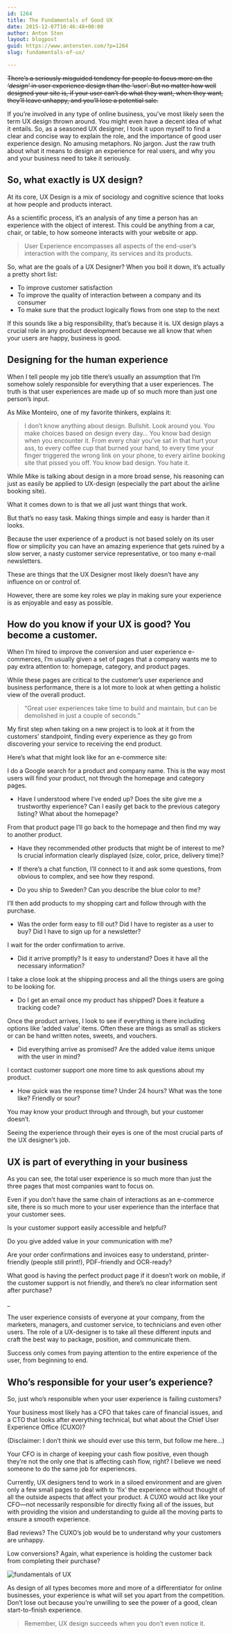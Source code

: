 ```yaml
---
id: 1264
title: The Fundamentals of Good UX
date: 2015-12-07T10:46:48+00:00
author: Anton Sten
layout: blogpost
guid: https://www.antonsten.com/?p=1264
slug: fundamentals-of-ux/

---
```

~~There’s a seriously misguided tendency for people to focus more on the _‘design’_ in user experience design than the ‘user’. But no matter how well designed your site is, if your user can’t do what they want, when they want, they’ll leave unhappy, and you’ll lose a potential sale.~~

If you’re involved in any type of online business, you’ve most likely seen the term UX design thrown around. You might even have a decent idea of what it entails. So, as a seasoned UX designer, I took it upon myself to find a clear and concise way to explain the role, and the importance of good user experience design. No amusing metaphors. No jargon. Just the raw truth about what it means to design an experience for real users, and why you and your business need to take it seriously.

## So, what exactly is UX design?

At its core, UX Design is a mix of sociology and cognitive science that looks at how people and products interact.

As a scientific process, it’s an analysis of any time a person has an experience with the object of interest. This could be anything from a car, chair, or table, to how someone interacts with your website or app.

>User Experience encompasses all aspects of the end-user’s interaction with the company, its services and its products.

So, what are the goals of a UX Designer? When you boil it down, it’s actually a pretty short list:

- To improve customer satisfaction
- To improve the quality of interaction between a company and its consumer
- To make sure that the product logically flows from one step to the next

If this sounds like a big responsibility, that’s because it is. UX design plays a crucial role in any product development because we all know that when your users are happy, business is good.

## Designing for the human experience

When I tell people my job title there’s usually an assumption that I’m somehow solely responsible for everything that a user experiences. The truth is that user experiences are made up of so much more than just one person’s input.

As Mike Monteiro, one of my favorite thinkers, explains it:

>I don’t know anything about design. Bullshit. Look around you. You make choices based on design every day… You know bad design when you encounter it. From every chair you’ve sat in that hurt your ass, to every coffee cup that burned your hand, to every time your finger triggered the wrong link on your phone, to every airline booking site that pissed you off. You know bad design. You hate it.

While Mike is talking about design in a more broad sense, his reasoning can just as easily be applied to UX-design (especially the part about the airline booking site).

What it comes down to is that we all just want things that work.

But that’s no easy task. Making things simple and easy is harder than it looks.

Because the user experience of a product is not based solely on its user flow or simplicity you can have an amazing experience that gets ruined by a slow server, a nasty customer service representative, or too many e-mail newsletters.

These are things that the UX Designer most likely doesn’t have any influence on or control of.

However, there are some key roles we play in making sure your experience is as enjoyable and easy as possible.

## How do you know if your UX is good? You become a customer.

When I’m hired to improve the conversion and user experience e-commerces, I’m usually given a set of pages that a company wants me to pay extra attention to: homepage, category, and product pages.

While these pages are critical to the customer’s user experience and business performance, there is a lot more to look at when getting a holistic view of the overall product.

> “Great user experiences take time to build and maintain, but can be demolished in just a couple of seconds.”

My first step when taking on a new project is to look at it from the customers’ standpoint, finding every experience as they go from discovering your service to receiving the end product.

Here’s what that might look like for an e-commerce site:

I do a Google search for a product and company name. This is the way most users will find your product, not through the homepage and category pages.

- Have I understood where I’ve ended up? Does the site give me a trustworthy experience? Can I easily get back to the previous category listing? What about the homepage?

From that product page I’ll go back to the homepage and then find my way to another product.

- Have they recommended other products that might be of interest to me? Is crucial information clearly displayed (size, color, price, delivery time)?

- If there’s a chat function, I’ll connect to it and ask some questions, from obvious to complex, and see how they respond.

- Do you ship to Sweden? Can you describe the blue color to me?

I’ll then add products to my shopping cart and follow through with the purchase.

- Was the order form easy to fill out? Did I have to register as a user to buy? Did I have to sign up for a newsletter?

I wait for the order confirmation to arrive.

- Did it arrive promptly? Is it easy to understand? Does it have all the necessary information?

I take a close look at the shipping process and all the things users are going to be looking for.

- Do I get an email once my product has shipped? Does it feature a tracking code?

Once the product arrives, I look to see if everything is there including options like ‘added value’ items. Often these are things as small as stickers or can be hand written notes, sweets, and vouchers.

- Did everything arrive as promised? Are the added value items unique with the user in mind?

I contact customer support one more time to ask questions about my product.

- How quick was the response time? Under 24 hours? What was the tone like? Friendly or sour?

You may know your product through and through, but your customer doesn’t.

Seeing the experience through their eyes is one of the most crucial parts of the UX designer’s job.

## UX is part of everything in your business

As you can see, the total user experience is so much more than just the three pages that most companies want to focus on.

Even if you don’t have the same chain of interactions as an e-commerce site, there is so much more to your user experience than the interface that your customer sees.

Is your customer support easily accessible and helpful?

Do you give added value in your communication with me?

Are your order confirmations and invoices easy to understand, printer-friendly (people still print!), PDF-friendly and OCR-ready?

What good is having the perfect product page if it doesn’t work on mobile, if the customer support is not friendly, and there’s no clear information sent after purchase?

_

The user experience consists of everyone at your company, from the marketers, managers, and customer service, to technicians and even other users. The role of a UX-designer is to take all these different inputs and craft the best way to package, position, and communicate them.

Success only comes from paying attention to the entire experience of the user, from beginning to end.

## Who’s responsible for your user’s experience?

So, just who’s responsible when your user experience is failing customers?

Your business most likely has a CFO that takes care of financial issues, and a CTO that looks after everything technical, but what about the Chief User Experience Office (CUXO)?

(Disclaimer: I don’t think we should ever use this term, but follow me here…)

Your CFO is in charge of keeping your cash flow positive, even though they’re not the only one that is affecting cash flow, right? I believe we need someone to do the same job for experiences.

Currently, UX designers tend to work in a siloed environment and are given only a few small pages to deal with to ‘fix’ the experience without thought of all the outside aspects that affect your product. A CUXO would act like your CFO—not necessarily responsible for directly fixing all of the issues, but with providing the vision and understanding to guide all the moving parts to ensure a smooth experience.

Bad reviews? The CUXO’s job would be to understand why your customers are unhappy.

Low conversions? Again, what experience is holding the customer back from completing their purchase?

![fundamentals of UX](/images/pablo-5-1024x512.png)

As design of all types becomes more and more of a differentiator for online businesses, your experience is what will set you apart from the competition. Don’t lose out because you’re unwilling to see the power of a good, clean start-to-finish experience.

> Remember, UX design succeeds when you don’t even notice it.
